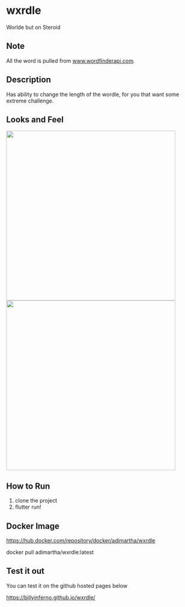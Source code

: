 # wxrdle

Worlde but on Steroid

## Note
All the word is pulled from www.wordfinderapi.com.

## Description
Has ability to change the length of the wordle, for you that want some extreme challenge.

## Looks and Feel
<img src="https://user-images.githubusercontent.com/20193342/158436115-cecb231b-589a-4126-b59c-ad3c56db6b8e.png" data-canonical-src="https://user-images.githubusercontent.com/20193342/158436115-cecb231b-589a-4126-b59c-ad3c56db6b8e.png" width="450" />

<img src="https://user-images.githubusercontent.com/20193342/158436491-99e15e53-a0a7-4051-a3e7-7316255facd7.png" data-canonical-src="https://user-images.githubusercontent.com/20193342/158436491-99e15e53-a0a7-4051-a3e7-7316255facd7.png" width="450" />

## How to Run
1. clone the project
2. flutter run!

## Docker Image
https://hub.docker.com/repository/docker/adimartha/wxrdle

docker pull adimartha/wxrdle:latest

## Test it out
You can test it on the github hosted pages below

https://billyinferno.github.io/wxrdle/